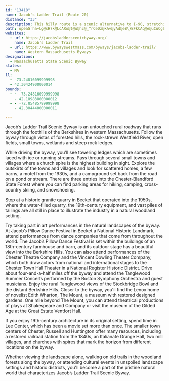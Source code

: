 ```yaml
---
id: "13418"
name: Jacob's Ladder Trail (Route 20)
distance: "33"
description: This hilly route is a scenic alternative to I-90, stretching from Becker to Westfield along US 20. It was once the beginning of the Yellowstone Route to Oregon.
path: opeaG`ha~Lg@sH?k@LcARo@t@u@hc@_^rCeDz@kAv@yAd@eB\}BFkCAq@e@uCuCgL]iDDoA~@uD~@aBhBeBdHsFz@mARk@NaADyAEk@_AyEq@mB{@sAy@s@sFyCcAgAwGmOgDaJ_@gBUqCY{GHwKr@}`@^mH`@uSv@}Rh@yH~BwUh@iI|AoO^mGxD}w@rA_`@^kCbBgFd@gB^aDDyDKcXD_BX_CbBiKpAcMPuAx@{CjJqZhEuHbDeJfHiKbAsB~AaE\}@^oBP_FLaAbAsCdAkBlEaErHaIdEaDdOgGbEkC|Ae@tBS|BD~ATfC~@`ARp@HxB?fJw@dLgBbAY~AmA|AyBnDiLl@oAx@gAz@s@x@_@tIeAdBo@bByAbDcElBiEzJeb@nCyIlBmEbDmGj^ak@rCcFXq@^gBdBaNNkBAuAMkA]kAm@gAyEyDqEsCmGsEcB_BgCuC{@gB}@qCe@{Co@uFMoCRkHEyCwEo^SgDA{BNsCb@mC~GsUb@cEbB_n@ImBYgBs@_C{@qAqAoAiAk@{@SyBSuF@kB_@y@_@yAoAgAeBe@_B_@{BIwABuIn@ot@AeF]oCs@sCsBqF}FqMo@qBMmALkCn@yB|HoKl@gAt@qBl@oDNyBC{BeAuT_@gSQ{B[_CcBuIqKuXqAoHeDmKOmACaAFgOe@wTa@_BoCsFw@aCoA{HkAsDSwBCcFF_BZeCr@gB|C_Ft@oCb@kEFoJR}AbA}DRoA@}AKyA[qA]s@cAeA}CgBc@k@[_AEg@HqESuIBaHGyBUuDe@_Dc@{Bu@cC_AyAqAs@_BYsGYi@Mc@W_@a@e@yASqACaDFk@TaAh@wA~@uA^y@J}@Fs@C_Ak@oBy@_AaCeBuBkCcAm@{@WoEOk@QcAy@}@{AeCmHs@_BsGuIc@cAYiAOqA?aCh@sFlByJTgEReAh@mBf@aAtCwCfAyBTcCVeGHy@vJc^lAmCxF}IlAwAnA_AjH{BnR{MrDsE|BsEnAuAtAk@jBY|Jq@zBaA~AsBj@qA|CuLrDgHrAsBlHuIjAaCf@}B^wJX_CXgAnDkJbAoD|@yHNyC?mCOaDy@sGcCqWm@eIAaBNsDp@mE\kAhAgC|@sAt@y@xByA|HeD~MaFnHiFjAiAtBwC`AeBdAeE\yBhAkMpA}J`AoFxAeFt@sB|B{EhGaL`EiFlHsHfD_E~ByD|@mBxA{ExAgHfGyd@`BsJjA{ErFoQt@eEf@iEHyANkFMuF_DqZYeGEoGJ{IZyFf@gCx@mBhAkB^_@jJyDfIcIzAaClA}CvAsCxCoFnAeB|@y@~B{AbH}D~LoK|AsB~AuDtAgEpAiCt@iAb@eAXyAxAuKDeBEyA_@aEC_BTqCb@cAt@w@jDgAdB_@xAJzHbBn@HbCEf@K`@S|@mAd@c@r@a@lF}A|Ey@nBm@|HuFbAk@|RwIxAi@bASxAF~Ap@tJrI~ElB|@j@fE`E~@j@r@TfHVpMJjEXlIfApMVdF`@t@?x@S~CsB
websites:
  - url: https://jacobsladderscenicbyway.org/
    name: Jacob's Ladder Trail
  - url: https://www.bywayswestmass.com/byways/jacobs-ladder-trail/
    name: Western Massachusetts Byways
designations:
  - Massachusetts State Scenic Byway
states:
  - MA
ll:
  - -73.24816099999998
  - 42.30424900000014
bounds:
  - - -73.24816099999998
    - 42.18983800000012
  - - -72.85485799999998
    - 42.30444000000011

---
```


Jacob’s Ladder Trail Scenic Byway is an untouched rural roadway that runs through the foothills of the Berkshires in western Massachusetts. Follow the byway through vistas of forested hills, the rock-strewn Westfield River, open fields, small towns, wetlands and steep rock ledges.

While driving the byway, you’ll see towering ledges which are sometimes laced with ice or running streams. Pass through several small towns and villages where a church spire is the highest building in sight. Explore the outskirts of the towns and villages and look for scattered homes, a few barns, a motel from the 1930s, and a campground set back from the road on a pond or stream. There are three entries into the Chester-Blandford State Forest where you can find parking areas for hiking, camping, cross-country skiing, and snowshoeing.

Stop at a historic granite quarry in Becket that operated into the 1950s, where the water-filled quarry, the 19th-century equipment, and vast piles of tailings are all still in place to illustrate the industry in a natural woodland setting.

Try taking part in art performances in the natural landscapes of the byway. At Jacob’s Pillow Dance Festival in Becket a National Historic Landmark, attend performances from dance companies that come from throughout the world. The Jacob’s Pillow Dance Festival is set within the buildings of an 18th-century farmhouse and barn, and its outdoor stage has a beautiful view into the Berkshire Hills. You can also attend performances of the Chester Theatre Company and the Vincent Dowling Theater Company, which both draw actors from national and international stages to the Chester Town Hall Theater in a National Register Historic District. Drive about four-and-a-half miles off the byway and attend the Tanglewood Summer Concerts performed by the Boston Symphony Orchestra and guest musicians. Enjoy the rural Tanglewood views of the Stockbridge Bowl and the distant Berkshire Hills. Closer to the byway, you'll find the Lenox home of novelist Edith Wharton, The Mount, a museum with restored designed gardens. One mile beyond The Mount, you can attend theatrical productions of plays at Shakespeare and Company or visit the museum of the Gilded Age at the Great Estate Ventfort Hall.

If you enjoy 19th-century architecture in its original setting, spend time in Lee Center, which has been a movie set more than once. The smaller town centers of Chester, Russell and Huntington offer many resources, including a restored railroad station from the 1840s, an Italianate Grange Hall, two mill villages, and churches with spires that mark the horizon from different locations on the byway.

Whether viewing the landscape alone, walking on old trails in the woodland forests along the byway, or attending cultural events in unspoiled landscape settings and historic districts, you'll become a part of the pristine natural world that characterizes Jacob’s Ladder Trail Scenic Byway.
